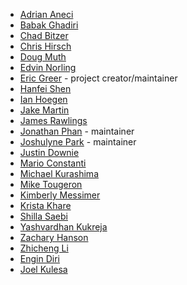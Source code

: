 - [Adrian Aneci](mailto:aneci.adrian@gmail.com)
- [Babak Ghadiri](mailto:bbkghadiri6@gmail.com)
- [Chad Bitzer](https://github.com/chadbitzer)
- [Chris Hirsch](mailto:chris@base2technology.com)
- [Doug Muth](https://github.com/dmuth)
- [Edvin Norling](https://github.com/NissesSenap)
- [Eric Greer](mailto:eric.greer@comcast.com) - project creator/maintainer
- [Hanfei Shen](mailto:qqshfox@gmail.com)
- [Ian Hoegen](mailto:ianhoegen@gmail.com)
- [Jake Martin](https://github.com/lolimjake)
- [James Rawlings](https://github.com/rawlingsj)
- [Jonathan Phan](https://github.com/jonnydawg) - maintainer
- [Joshulyne Park](https://github.com/joshulyne) - maintainer
- [Justin Downie](https://github.com/jdowni000)
- [Mario Constanti](https://github.com/bavarianbidi)
- [Michael Kurashima](mailto:Michael.Kurashima@comcast.com)
- [Mike Tougeron](https://twitter.com/mtougeron)
- [Kimberly Messimer](mailto:kimberly_messimer@cable.comcast.com)
- [Krista Khare](https://github.com/kristakhare)
- [Shilla Saebi](https://twitter.com/ShillaSaebi)
- [Yashvardhan Kukreja](https://twitter.com/yashkukreja98)
- [Zachary Hanson](mailto:Zachary_Hanson@comcast.com)
- [Zhicheng Li](https://github.com/Hungrylion2019)
- [Engin Diri](https://twitter.com/_ediri)
- [Joel Kulesa](https://github.com/jkulesa)
